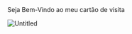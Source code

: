 <meta name="Cartão de Visita" content="width=device-width, initial-scale=1" />
  Seja Bem-Vindo ao meu cartão de visita
  
  ![Untitled](https://github.com/carolinafrb/cart-o-de-apresenta-o/assets/163553148/72bcf770-aaae-4517-a219-fab5c083a830)
